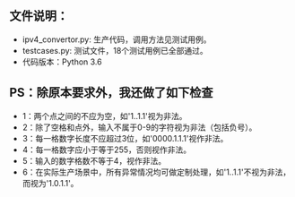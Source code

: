 ## 文件说明：
- ipv4_convertor.py: 生产代码，调用方法见测试用例。
- testcases.py: 测试文件，18个测试用例已全部通过。
- 代码版本：Python 3.6 

## PS：除原本要求外，我还做了如下检查
- 1：两个点之间的不应为空，如'1..1.1'视为非法。
- 2：除了空格和点外，输入不属于0-9的字符视为非法（包括负号）。
- 3：每一格数字长度不应超过3位，如'0000.1.1.1'视作非法。
- 4：每一格数字应小于等于255，否则视作非法。
- 5：输入的数字格数不等于4，视作非法。
- 6：在实际生产场景中，所有异常情况均可做定制处理，如'1..1.1'不视为非法，而视为'1.0.1.1'。
